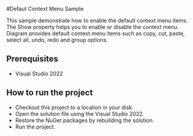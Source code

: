 #Defaut Context Menu Sample

This sample demonstrate how to enable the default context menu items. The Show property helps you to enable or disable the context menu. Diagram provides default context menu items such as copy, cut, paste, select all, undo, redo and group options.



## Prerequisites

* Visual Studio 2022

## How to run the project

* Checkout this project to a location in your disk.
* Open the solution file using the Visual Studio 2022.
* Restore the NuGet packages by rebuilding the solution.
* Run the project.
